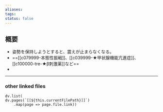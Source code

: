 ```yaml
---
aliases: 
tags: 
status: false
---
```

## 概要
- 姿勢を保持しようとすると、震えが止まらなくなる。
- ==[[c079999-本態性振戦]]、[[c039999-★甲状腺機能亢進症]]、[[c100000-tre-★β刺激薬]]など==
- 
---
### other linked files
```dataviewjs
dv.list(
dv.pages(`[[${this.currentFilePath}]]`)
	.map(page => page.file.link))
```
